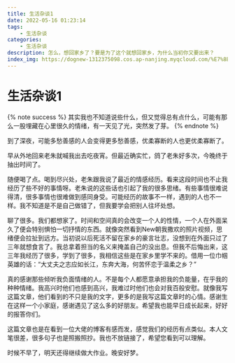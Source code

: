 ```yaml
---
title: 生活杂谈1
date: 2022-05-16 01:23:14
tags:
    - 生活杂谈
categories:
    - 生活杂谈
description: 怎么，想回家乡了？要是为了这个就想回家乡，为什么当初你又要出来？
index_img: https://dognew-1312375098.cos.ap-nanjing.myqcloud.com/%E7%8B%97%E5%AD%90%2Fnew%2F9%20-%20qsHBlwd.jpg
---
```

# 生活杂谈1  
{% note success %}
其实我也不知道说些什么，但又觉得总有点什么，可能有那么一股埋藏在心里很久的情绪，有一天见了光，突然发了芽。
{% endnote %}  

到了深夜，可能多愁善感的人会变得更多愁善感，优柔寡断的人也更优柔寡断了。  

早从外地回来老朱就喊我出去吃夜宵。但最近确实忙，鸽了老朱好多次，今晚终于抽出时间了。  

随便喝了点。喝到尽兴处，老朱跟我说了最近的情感经历。看来这段时间也不止我经历了些不好的事情呀。老朱说的这些话也引起了我的很多思绪。有些事情很难说得清，很多事情也很难做到感同身受。可能经历的故事不一样，遇到的人也不一样。我不知道是不是自己做错了，但我要学会把别人往坏处想。  

聊了很多。我们都想家了。时间和空间真的会改变一个人的性情，一个人在外面呆久了便会特别惧怕一切抒情的东西。就像突然看到New朝我撒欢的照片视频，思绪便会拉扯到远方。当初说以后死活不留在家乡的豪言壮志，没想到在外面只过了三年就想食言了。我总拿着担当的名义来掩盖自己的没出息。但我不后悔出来，这三年我经历了很多，学到了很多，我相信这些是在家乡里学不来的。借用一位巾帼英雄的话：“大丈夫之志应如长江，东奔大海，何苦怀恋于温柔之乡？”  

真的感谢那些倾听我负面情绪的人。不是每个人都愿意承担我的负能量，在乎我的种种情绪。我高兴时他们也感到高兴，我难过时他们也会对我百般安慰。就像我写这篇文章，他们看到的不只是我的文字，更多的是我写这篇文章时的心情。感谢生在这样一个小家庭，感谢遇见了这么多的好朋友。希望我也能早日成长起来，好好的报答你们。

这篇文章也是在看到一位大佬的博客有感而发，感觉我们的经历有点类似。本人文笔很差，很多句子也是照搬照抄。我也不放链接了，希望您看到可以理解。

时候不早了，明天还得继续做大作业。晚安好梦。